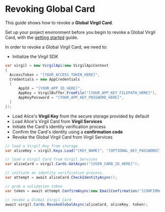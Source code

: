 # Revoking Global Card

This guide shows how to revoke a **Global Virgil Card**.

Set up your project environment before you begin to revoke a Global Virgil Card, with the [getting started](/docs/guides/configuration/client.md) guide.

In order to revoke a Global Virgil Card, we need to:

-  Initialize the Virgil SDK

```cs
var virgil = new VirgilApi(new VirgilApiContext
{
  AccessToken = "[YOUR_ACCESS_TOKEN_HERE]",
  Credentials = new AppCredentials
  {
      AppId = "[YOUR_APP_ID_HERE]",
      AppKey = VirgilBuffer.FromFile("[YOUR_APP_KEY_FILEPATH_HERE]"),
      AppKeyPassword = "[YOUR_APP_KEY_PASSWORD_HERE]",
  }
});
```

- Load Alice's **Virgil Key** from the secure storage provided by default
- Load Alice's Virgil Card from **Virgil Services**
- Initiate the Card's identity verification process
- Confirm the Card's identity using a **confirmation code**
- Revoke the Global Virgil Card from Virgil Services

```cs
// load a Virgil Key from storage
var aliceKey = virgil.Keys.Load("[KEY_NAME]", "[OPTIONAL_KEY_PASSWORD]");

// load a Virgil Card from Virgil Services
var aliceCard = virgil.Cards.GetAsync("[USER_CARD_ID_HERE]");

// initiate an identity verification process.
var attempt = await aliceCard.CheckIdentityAsync();

// grab a validation token
var token = await attempt.ConfirmAsync(new EmailConfirmation("[CONFIRMATION_CODE]"));

// revoke a Global Virgil Card
await virgil.Cards.RevokeGlobalAsync(aliceCard, aliceKey, token);
```

